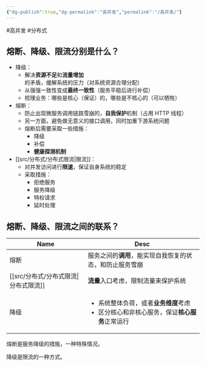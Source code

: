 ```yaml
---
{"dg-publish":true,"dg-permalink":"高并发","permalink":"/高并发/"}
---
```



#高并发 #分布式

## 熔断、降级、限流分别是什么？

- 降级：
	-   解决**资源不足**和**流量增加**的矛盾，缓解系统的压力（对系统资源合理分配）
	-   从强强一致性变成**最终一致性**（服务平稳后进行补偿）
	-   梳理业务：哪些是核心（保证）的，哪些是不核心的（可以牺牲）
- 熔断：
	-   防止出现微服务调用链路雪崩的，**自我保护**机制（占用 HTTP 线程）
	-   另一方面，避免做无意义的接口调用，同时加重下游系统问题
	-   熔断后需要采取一些措施：
		- 降级
		- 补偿
		- **健康探测机制**
- [[src/分布式/分布式限流\|限流]]：
	- 对并发访问进行**限速**，保证自身系统的稳定
	- 采取措施：
		- 拒绝服务
		- 服务降级
		- 特权请求
		- 延时处理

## 熔断、降级、限流之间的联系？

| Name | Desc                                 |
| ---- | ------------------------------------ |
| 熔断 | 服务之间的**调用**，能实现自我恢复的状态，和防止服务雪崩 |
| [[src/分布式/分布式限流\|分布式限流]] | **流量**入口考虑，限制流量来保护系统     |
| 降级 | <ul><li>系统整体负荷，或者**业务维度**考虑</li><li>区分核心和非核心服务，保证**核心服务**正常运行</li>       |

熔断是服务降级的措施，一种特殊情况。

降级是限流的一种方式。

